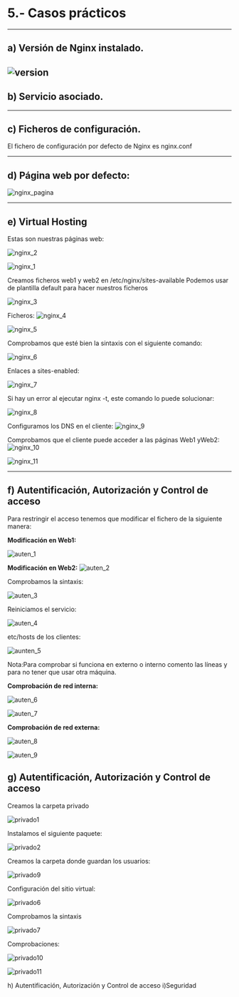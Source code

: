 # 5.- Casos prácticos
----------------------------------------------
## a) Versión de Nginx instalado.
![version](https://i.ibb.co/KGx4SXf/version-nginx.png)
------------------------------------

## b) Servicio asociado.
----------------------------------------

c) Ficheros de configuración.
-------------------------------------------

El fichero de configuración por defecto de Nginx es nginx.conf

---------------------------------------------
## d) Página web por defecto:
![nginx_pagina](https://i.ibb.co/Y8tt6Wq/pagina-web.png)

---------------------------------------------------

## e) Virtual Hosting
Estas son nuestras páginas web:

![nginx_2](https://i.ibb.co/jrRLjxF/2.png)


![nginx_1](https://i.ibb.co/wWQCbdP/1.png)

Creamos ficheros web1 y web2 en /etc/nginx/sites-available
Podemos usar de plantilla default para hacer nuestros ficheros

![nginx_3](https://i.ibb.co/16YTvkn/3.png)

Ficheros:
![nginx_4](https://i.ibb.co/jy73vGv/4.png)

![nginx_5](https://i.ibb.co/HpMZc0j/5.png)

Comprobamos que esté bien la sintaxis con el siguiente comando:

![nginx_6](https://i.ibb.co/P6VkVMh/6.png)

Enlaces a sites-enabled:

![nginx_7](https://i.ibb.co/Fmqzhxp/7.png)

Si hay un error al ejecutar nginx -t, este comando lo puede solucionar:

![nginx_8](https://i.ibb.co/FsbTfJ1/8.png)

Configuramos los DNS en el cliente:
![nginx_9](https://i.ibb.co/9ZhdkKV/9.png)

Comprobamos que el cliente puede acceder a las páginas Web1 yWeb2:
![nginx_10](https://i.ibb.co/pxYYmk9/10.png)

![nginx_11](https://i.ibb.co/2MrXVv8/11.png)

------------------------------------------------------

## f) Autentificación, Autorización y Control de acceso
Para restringir el acceso tenemos que modificar el fichero de la siguiente manera:

**Modificación en Web1:**

![auten_1](https://i.ibb.co/qkxy5wd/auten1.png)

**Modificación en Web2:**
![auten_2](https://i.ibb.co/kycjHZy/auten2.png)

Comprobamos la sintaxis:

![auten_3](https://i.ibb.co/sVvs26F/auten3.png)

Reiniciamos el servicio:

![auten_4](https://i.ibb.co/Chcvgsq/auten4.png)

etc/hosts de los clientes:

![aunten_5](https://i.ibb.co/jyBMssS/auten5.png)

Nota:Para comprobar si funciona en externo o interno comento las líneas y para no tener que usar otra máquina.

**Comprobación de red interna:**

![auten_6](https://i.ibb.co/qR5C83k/auten6.png)

![auten_7](https://i.ibb.co/xg16vZ6/auten7.png)


**Comprobación de red externa:**

![auten_8](https://i.ibb.co/zxYy3Ry/auten8.png)

![auten_9](https://i.ibb.co/VSnvGrp/auten9.png)


## g) Autentificación, Autorización y Control de acceso

Creamos la carpeta privado

![privado1](https://i.ibb.co/qFzJphk/privado1.png)

Instalamos el siguiente paquete:

![privado2](https://i.ibb.co/hK8z5MG/privado2.png)


Creamos la carpeta donde guardan los usuarios:

![privado9](https://i.ibb.co/pf2w7XF/privado9.png)

Configuración del sitio virtual:

![privado6](https://i.ibb.co/0mf0LdR/privado6.png)

Comprobamos la sintaxis

![privado7](https://i.ibb.co/6HF5xRQ/privado7.png)


Comprobaciones:

![privado10](https://i.ibb.co/GCRLGqv/privado10.png)

![privado11](https://i.ibb.co/GPty3hr/privado11.png)

h) Autentificación, Autorización y Control de acceso
i)Seguridad
